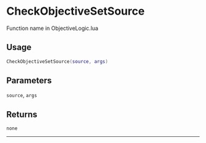 # CheckObjectiveSetSource
Function name in ObjectiveLogic.lua
## Usage
```lua
CheckObjectiveSetSource(source, args)
```
## Parameters
`source`, `args`
## Returns
`none`

---